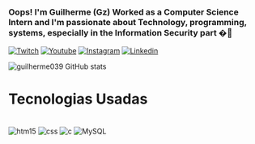 ### Oops! I'm Guilherme (Gz) Worked as a Computer Science Intern and I'm passionate about Technology, programming, systems, especially in the Information Security part �🙂

[![Twitch](https://img.shields.io/badge/Twitch-9146FF?style=for-the-badge&logo=twitch&logoColor=white)](https://www.twitch.tv/gzkxx)
[![Youtube](https://img.shields.io/badge/YouTube-FF0000?style=for-the-badge&logo=youtube&logoColor=white)](https://www.youtube.com/channel/UCHsLWyRW9v2TD3L3oL193ng)
[![Instagram](https://img.shields.io/badge/Instagram-E4405F?style=for-the-badge&logo=instagram&logoColor=white)](https://www.instagram.com/guilher_fnsilva/)
[![Linkedin](https://img.shields.io/badge/LinkedIn-0077B5?style=for-the-badge&logo=linkedin&logoColor=white)](https://www.linkedin.com/in/guilherme-fernandes-nunes-7b98a7234/)

![guilherme039 GitHub stats](https://github-readme-stats.vercel.app/api?username=guilherme039&show_icons=true&theme=tokyonight)

# Tecnologias Usadas

<divi style="display: inline_block"><br/>
 <img align="center" alt="htm15" src="https://img.shields.io/badge/HTML5-E34F26?style=for-the-badge&logo=html5&logoColor=white" />
 <img align="center" alt="css" src="https://img.shields.io/badge/CSS-239120?&style=for-the-badge&logo=css3&logoColor=white" />
 <img align="center" alt="c" src="https://img.shields.io/badge/C-00599C?style=for-the-badge&logo=c&logoColor=white" />
 <img align="center" alt="MySQL" src="https://img.shields.io/badge/MySQL-00000F?style=for-the-badge&logo=mysql&logoColor=white" />
  </div> 
 
 

